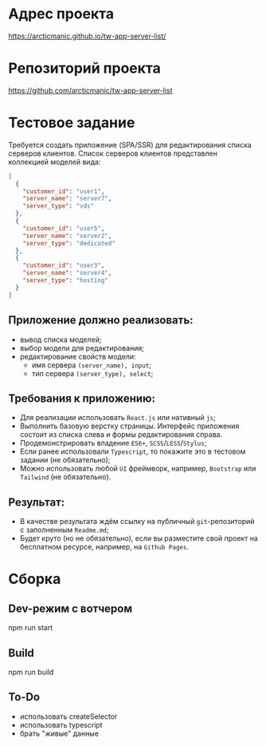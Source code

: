 # Адрес проекта
https://arcticmanic.github.io/tw-app-server-list/

# Репозиторий проекта
https://github.com/arcticmanic/tw-app-server-list

# Тестовое задание

Требуется создать приложение (SPA/SSR) для редактирования списка
серверов клиентов. Список серверов клиентов представлен коллекцией
моделей вида:

```json
[
  {
    "customer_id": "user1",
    "server_name": "server7",
    "server_type": "vds"
  },
  {
    "customer_id": "user5",
    "server_name": "server2",
    "server_type": "dedicated"
  },
  {
    "customer_id": "user3",
    "server_name": "server4",
    "server_type": "hosting"
  }
]
```

## Приложение должно реализовать:
* вывод списка моделей;
* выбор модели для редактирования;
* редактирование свойств модели:
  * имя сервера `(server_name), input`;
  * тип сервера `(server_type), select`;

## Требования к приложению:
* Для реализации использовать `React.js` или нативный `js`;
* Выполнить базовую верстку страницы. Интерфейс приложения состоит из списка слева и формы редактирования справа.
* Продемонстрировать владение `ES6+`, `SCSS`/`LESS`/`Stylus`;
* Если ранее использовали `Typescript`, то покажите это в тестовом задании (не обязательно);
* Можно использовать любой `UI` фреймворк, например, `Bootstrap` или `Tailwind` (не обязательно).

## Результат:
* В качестве результата ждём ссылку на публичный `git`-репозиторий с заполненным `Readme.md`;
* Будет круто (но не обязательно), если вы разместите свой проект на бесплатном ресурсе, например, на `Github Pages`.

# Сборка
## Dev-режим с вотчером
npm run start

## Build
npm run build

## To-Do
* использовать createSelector
* использовать typescript
* брать "живые" данные
